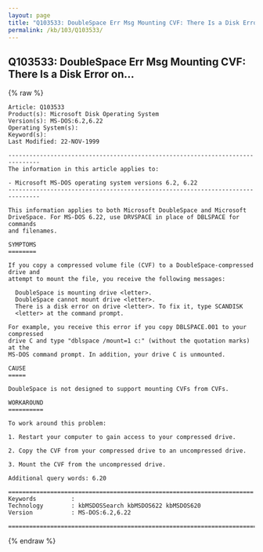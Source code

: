 ```yaml
---
layout: page
title: "Q103533: DoubleSpace Err Msg Mounting CVF: There Is a Disk Error on..."
permalink: /kb/103/Q103533/
---
```


## Q103533: DoubleSpace Err Msg Mounting CVF: There Is a Disk Error on...

{% raw %}

	Article: Q103533
	Product(s): Microsoft Disk Operating System
	Version(s): MS-DOS:6.2,6.22
	Operating System(s): 
	Keyword(s): 
	Last Modified: 22-NOV-1999
	
	-------------------------------------------------------------------------------
	The information in this article applies to:
	
	- Microsoft MS-DOS operating system versions 6.2, 6.22 
	-------------------------------------------------------------------------------
	
	This information applies to both Microsoft DoubleSpace and Microsoft
	DriveSpace. For MS-DOS 6.22, use DRVSPACE in place of DBLSPACE for commands
	and filenames.
	
	SYMPTOMS
	========
	
	If you copy a compressed volume file (CVF) to a DoubleSpace-compressed drive and
	attempt to mount the file, you receive the following messages:
	
	  DoubleSpace is mounting drive <letter>.
	  DoubleSpace cannot mount drive <letter>.
	  There is a disk error on drive <letter>. To fix it, type SCANDISK
	  <letter> at the command prompt.
	
	For example, you receive this error if you copy DBLSPACE.001 to your compressed
	drive C and type "dblspace /mount=1 c:" (without the quotation marks) at the
	MS-DOS command prompt. In addition, your drive C is unmounted.
	
	CAUSE
	=====
	
	DoubleSpace is not designed to support mounting CVFs from CVFs.
	
	WORKAROUND
	==========
	
	To work around this problem:
	
	1. Restart your computer to gain access to your compressed drive.
	
	2. Copy the CVF from your compressed drive to an uncompressed drive.
	
	3. Mount the CVF from the uncompressed drive.
	
	Additional query words: 6.20
	
	======================================================================
	Keywords          :  
	Technology        : kbMSDOSSearch kbMSDOS622 kbMSDOS620
	Version           : MS-DOS:6.2,6.22
	
	=============================================================================
	

{% endraw %}
